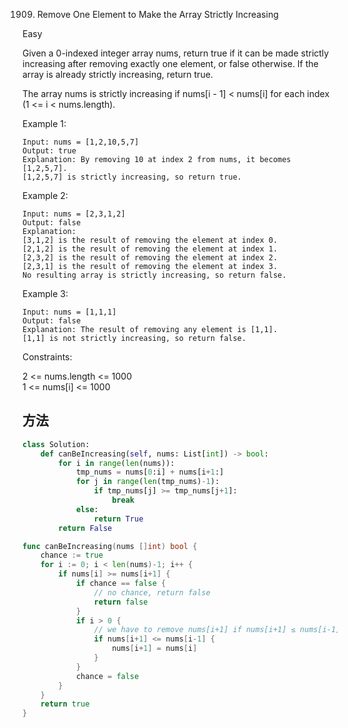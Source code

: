 1909. Remove One Element to Make the Array Strictly Increasing


Easy


Given a 0-indexed integer array nums, return true if it can be made strictly increasing after removing exactly one element, or false otherwise. If the array is already strictly increasing, return true.

The array nums is strictly increasing if nums[i - 1] < nums[i] for each index (1 <= i < nums.length).

 

Example 1:

```
Input: nums = [1,2,10,5,7]
Output: true
Explanation: By removing 10 at index 2 from nums, it becomes [1,2,5,7].
[1,2,5,7] is strictly increasing, so return true.
```

Example 2:

```
Input: nums = [2,3,1,2]
Output: false
Explanation:
[3,1,2] is the result of removing the element at index 0.
[2,1,2] is the result of removing the element at index 1.
[2,3,2] is the result of removing the element at index 2.
[2,3,1] is the result of removing the element at index 3.
No resulting array is strictly increasing, so return false.
```

Example 3:

```
Input: nums = [1,1,1]
Output: false
Explanation: The result of removing any element is [1,1].
[1,1] is not strictly increasing, so return false.
```

Constraints:
  
2 <= nums.length <= 1000    
1 <= nums[i] <= 1000


## 方法

```python
class Solution:
    def canBeIncreasing(self, nums: List[int]) -> bool:
        for i in range(len(nums)):
            tmp_nums = nums[0:i] + nums[i+1:]
            for j in range(len(tmp_nums)-1):
                if tmp_nums[j] >= tmp_nums[j+1]:
                    break
            else:
                return True
        return False
```


```go
func canBeIncreasing(nums []int) bool {
	chance := true
	for i := 0; i < len(nums)-1; i++ {
		if nums[i] >= nums[i+1] {
			if chance == false {
				// no chance, return false
				return false
			}
			if i > 0 {
				// we have to remove nums[i+1] if nums[i+1] ≤ nums[i-1]
				if nums[i+1] <= nums[i-1] {
					nums[i+1] = nums[i]
				}
			}
			chance = false
		}
	}
	return true
}
```